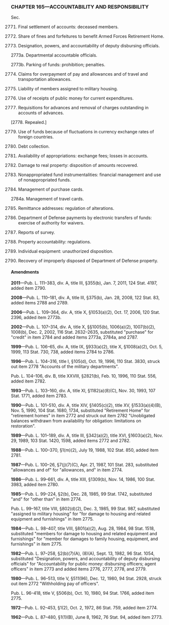### **CHAPTER 165—ACCOUNTABILITY AND RESPONSIBILITY** ###

Sec.

2771. Final settlement of accounts: deceased members.

2772. Share of fines and forfeitures to benefit Armed Forces Retirement Home.

2773. Designation, powers, and accountability of deputy disbursing officials.

2773a. Departmental accountable officials.

2773b. Parking of funds: prohibition; penalties.

2774. Claims for overpayment of pay and allowances and of travel and transportation allowances.

2775. Liability of members assigned to military housing.

2776. Use of receipts of public money for current expenditures.

2777. Requisitions for advances and removal of charges outstanding in accounts of advances.

[2778. Repealed.]

2779. Use of funds because of fluctuations in currency exchange rates of foreign countries.

2780. Debt collection.

2781. Availability of appropriations: exchange fees; losses in accounts.

2782. Damage to real property: disposition of amounts recovered.

2783. Nonappropriated fund instrumentalities: financial management and use of nonappropriated funds.

2784. Management of purchase cards.

2784a. Management of travel cards.

2785. Remittance addresses: regulation of alterations.

2786. Department of Defense payments by electronic transfers of funds: exercise of authority for waivers.

2787. Reports of survey.

2788. Property accountability: regulations.

2789. Individual equipment: unauthorized disposition.

2790. Recovery of improperly disposed of Department of Defense property.

#### Amendments ####

**2011**—Pub. L. 111–383, div. A, title III, §355(b), Jan. 7, 2011, 124 Stat. 4197, added item 2790.

**2008**—Pub. L. 110–181, div. A, title III, §375(b), Jan. 28, 2008, 122 Stat. 83, added items 2788 and 2789.

**2006**—Pub. L. 109–364, div. A, title X, §1053(a)(2), Oct. 17, 2006, 120 Stat. 2396, added item 2773b.

**2002**—Pub. L. 107–314, div. A, title X, §§1005(b), 1006(a)(2), 1007(b)(2), 1008(b), Dec. 2, 2002, 116 Stat. 2632–2635, substituted "purchase" for "credit" in item 2784 and added items 2773a, 2784a, and 2787.

**1999**—Pub. L. 106–65, div. A, title IX, §933(a)(2), title X, §1008(a)(2), Oct. 5, 1999, 113 Stat. 730, 738, added items 2784 to 2786.

**1996**—Pub. L. 104–316, title I, §105(d), Oct. 19, 1996, 110 Stat. 3830, struck out item 2778 "Accounts of the military departments".

Pub. L. 104–106, div. B, title XXVIII, §2821(b), Feb. 10, 1996, 110 Stat. 556, added item 2782.

**1993**—Pub. L. 103–160, div. A, title XI, §1182(a)(8)(C), Nov. 30, 1993, 107 Stat. 1771, added item 2783.

**1990**—Pub. L. 101–510, div. A, title XIV, §1405(c)(2), title XV, §1533(a)(4)(B), Nov. 5, 1990, 104 Stat. 1680, 1734, substituted "Retirement Home" for "retirement homes" in item 2772 and struck out item 2782 "Unobligated balances withdrawn from availability for obligation: limitations on restoration".

**1989**—Pub. L. 101–189, div. A, title III, §342(a)(2), title XVI, §1603(a)(2), Nov. 29, 1989, 103 Stat. 1420, 1598, added items 2772 and 2782.

**1988**—Pub. L. 100–370, §1(m)(2), July 19, 1988, 102 Stat. 850, added item 2781.

**1987**—Pub. L. 100–26, §7(j)(7)(C), Apr. 21, 1987, 101 Stat. 283, substituted "allowances and of" for "allowances, and" in item 2774.

**1986**—Pub. L. 99–661, div. A, title XIII, §1309(b), Nov. 14, 1986, 100 Stat. 3983, added item 2780.

**1985**—Pub. L. 99–224, §2(b), Dec. 28, 1985, 99 Stat. 1742, substituted "and" for "other than" in item 2774.

Pub. L. 99–167, title VIII, §802(d)(2), Dec. 3, 1985, 99 Stat. 987, substituted "assigned to military housing" for "for damage to housing and related equipment and furnishings" in item 2775.

**1984**—Pub. L. 98–407, title VIII, §801(a)(2), Aug. 28, 1984, 98 Stat. 1518, substituted "members for damage to housing and related equipment and furnishings" for "member for damages to family housing, equipment, and furnishings" in item 2775.

**1982**—Pub. L. 97–258, §2(b)(7)(A), (8)(A), Sept. 13, 1982, 96 Stat. 1054, substituted "Designation, powers, and accountability of deputy disbursing officials" for "Accountability for public money: disbursing officers; agent officers" in item 2773 and added items 2776, 2777, 2778, and 2779.

**1980**—Pub. L. 96–513, title V, §511(96), Dec. 12, 1980, 94 Stat. 2928, struck out item 2772 "Withholding pay of officers".

Pub. L. 96–418, title V, §506(b), Oct. 10, 1980, 94 Stat. 1766, added item 2775.

**1972**—Pub. L. 92–453, §1(2), Oct. 2, 1972, 86 Stat. 759, added item 2774.

**1962**—Pub. L. 87–480, §1(1)(B), June 8, 1962, 76 Stat. 94, added item 2773.